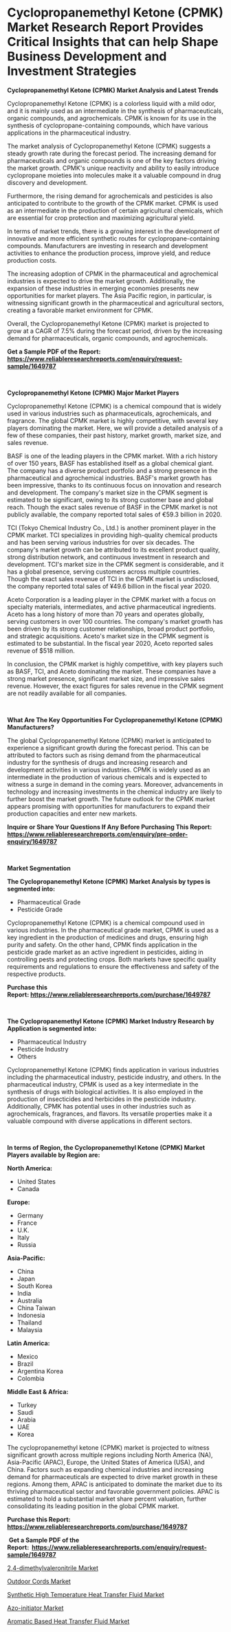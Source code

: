 <p><h1>Cyclopropanemethyl Ketone (CPMK) Market Research Report Provides Critical Insights that can help Shape Business Development and Investment Strategies</h1></p><p><strong>Cyclopropanemethyl Ketone (CPMK) Market Analysis and Latest Trends</strong></p>
<p><p>Cyclopropanemethyl Ketone (CPMK) is a colorless liquid with a mild odor, and it is mainly used as an intermediate in the synthesis of pharmaceuticals, organic compounds, and agrochemicals. CPMK is known for its use in the synthesis of cyclopropane-containing compounds, which have various applications in the pharmaceutical industry.</p><p>The market analysis of Cyclopropanemethyl Ketone (CPMK) suggests a steady growth rate during the forecast period. The increasing demand for pharmaceuticals and organic compounds is one of the key factors driving the market growth. CPMK's unique reactivity and ability to easily introduce cyclopropane moieties into molecules make it a valuable compound in drug discovery and development.</p><p>Furthermore, the rising demand for agrochemicals and pesticides is also anticipated to contribute to the growth of the CPMK market. CPMK is used as an intermediate in the production of certain agricultural chemicals, which are essential for crop protection and maximizing agricultural yield.</p><p>In terms of market trends, there is a growing interest in the development of innovative and more efficient synthetic routes for cyclopropane-containing compounds. Manufacturers are investing in research and development activities to enhance the production process, improve yield, and reduce production costs.</p><p>The increasing adoption of CPMK in the pharmaceutical and agrochemical industries is expected to drive the market growth. Additionally, the expansion of these industries in emerging economies presents new opportunities for market players. The Asia Pacific region, in particular, is witnessing significant growth in the pharmaceutical and agricultural sectors, creating a favorable market environment for CPMK.</p><p>Overall, the Cyclopropanemethyl Ketone (CPMK) market is projected to grow at a CAGR of 7.5% during the forecast period, driven by the increasing demand for pharmaceuticals, organic compounds, and agrochemicals.</p></p>
<p><strong>Get a Sample PDF of the Report:&nbsp; <a href="https://www.reliableresearchreports.com/enquiry/request-sample/1649787">https://www.reliableresearchreports.com/enquiry/request-sample/1649787</a></strong></p>
<p>&nbsp;</p>
<p><strong>Cyclopropanemethyl Ketone (CPMK) Major Market Players</strong></p>
<p><p>Cyclopropanemethyl Ketone (CPMK) is a chemical compound that is widely used in various industries such as pharmaceuticals, agrochemicals, and fragrance. The global CPMK market is highly competitive, with several key players dominating the market. Here, we will provide a detailed analysis of a few of these companies, their past history, market growth, market size, and sales revenue.</p><p>BASF is one of the leading players in the CPMK market. With a rich history of over 150 years, BASF has established itself as a global chemical giant. The company has a diverse product portfolio and a strong presence in the pharmaceutical and agrochemical industries. BASF's market growth has been impressive, thanks to its continuous focus on innovation and research and development. The company's market size in the CPMK segment is estimated to be significant, owing to its strong customer base and global reach. Though the exact sales revenue of BASF in the CPMK market is not publicly available, the company reported total sales of €59.3 billion in 2020.</p><p>TCI (Tokyo Chemical Industry Co., Ltd.) is another prominent player in the CPMK market. TCI specializes in providing high-quality chemical products and has been serving various industries for over six decades. The company's market growth can be attributed to its excellent product quality, strong distribution network, and continuous investment in research and development. TCI's market size in the CPMK segment is considerable, and it has a global presence, serving customers across multiple countries. Though the exact sales revenue of TCI in the CPMK market is undisclosed, the company reported total sales of ¥49.6 billion in the fiscal year 2020.</p><p>Aceto Corporation is a leading player in the CPMK market with a focus on specialty materials, intermediates, and active pharmaceutical ingredients. Aceto has a long history of more than 70 years and operates globally, serving customers in over 100 countries. The company's market growth has been driven by its strong customer relationships, broad product portfolio, and strategic acquisitions. Aceto's market size in the CPMK segment is estimated to be substantial. In the fiscal year 2020, Aceto reported sales revenue of $518 million.</p><p>In conclusion, the CPMK market is highly competitive, with key players such as BASF, TCI, and Aceto dominating the market. These companies have a strong market presence, significant market size, and impressive sales revenue. However, the exact figures for sales revenue in the CPMK segment are not readily available for all companies.</p></p>
<p>&nbsp;</p>
<p><strong>What Are The Key Opportunities For Cyclopropanemethyl Ketone (CPMK) Manufacturers?</strong></p>
<p><p>The global Cyclopropanemethyl Ketone (CPMK) market is anticipated to experience a significant growth during the forecast period. This can be attributed to factors such as rising demand from the pharmaceutical industry for the synthesis of drugs and increasing research and development activities in various industries. CPMK is widely used as an intermediate in the production of various chemicals and is expected to witness a surge in demand in the coming years. Moreover, advancements in technology and increasing investments in the chemical industry are likely to further boost the market growth. The future outlook for the CPMK market appears promising with opportunities for manufacturers to expand their production capacities and enter new markets.</p></p>
<p><strong>Inquire or Share Your Questions If Any Before Purchasing This Report: <a href="https://www.reliableresearchreports.com/enquiry/pre-order-enquiry/1649787">https://www.reliableresearchreports.com/enquiry/pre-order-enquiry/1649787</a></strong></p>
<p>&nbsp;</p>
<p><strong>Market Segmentation</strong></p>
<p><strong>The Cyclopropanemethyl Ketone (CPMK) Market Analysis by types is segmented into:</strong></p>
<p><ul><li>Pharmaceutical Grade</li><li>Pesticide Grade</li></ul></p>
<p><p>Cyclopropanemethyl Ketone (CPMK) is a chemical compound used in various industries. In the pharmaceutical grade market, CPMK is used as a key ingredient in the production of medicines and drugs, ensuring high purity and safety. On the other hand, CPMK finds application in the pesticide grade market as an active ingredient in pesticides, aiding in controlling pests and protecting crops. Both markets have specific quality requirements and regulations to ensure the effectiveness and safety of the respective products.</p></p>
<p><strong>Purchase this Report:&nbsp;<a href="https://www.reliableresearchreports.com/purchase/1649787">https://www.reliableresearchreports.com/purchase/1649787</a></strong></p>
<p>&nbsp;</p>
<p><strong>The Cyclopropanemethyl Ketone (CPMK) Market Industry Research by Application is segmented into:</strong></p>
<p><ul><li>Pharmaceutical Industry</li><li>Pesticide Industry</li><li>Others</li></ul></p>
<p><p>Cyclopropanemethyl Ketone (CPMK) finds application in various industries including the pharmaceutical industry, pesticide industry, and others. In the pharmaceutical industry, CPMK is used as a key intermediate in the synthesis of drugs with biological activities. It is also employed in the production of insecticides and herbicides in the pesticide industry. Additionally, CPMK has potential uses in other industries such as agrochemicals, fragrances, and flavors. Its versatile properties make it a valuable compound with diverse applications in different sectors.</p></p>
<p>&nbsp;</p>
<p><strong>In terms of Region, the Cyclopropanemethyl Ketone (CPMK) Market Players available by Region are:</strong></p>
<p>
    <p> <strong> North America: </strong>
        <ul>
            <li>United States</li>
            <li>Canada</li>
        </ul>
        </p> 
    <p> <strong> Europe: </strong>
        <ul>
            <li>Germany</li>
            <li>France</li>
            <li>U.K.</li>
            <li>Italy</li>
            <li>Russia</li>
        </ul>
        </p> 
    <p> <strong> Asia-Pacific: </strong>
        <ul>
            <li>China</li>
            <li>Japan</li>
            <li>South Korea</li>
            <li>India</li>
            <li>Australia</li>
            <li>China Taiwan</li>
            <li>Indonesia</li>
            <li>Thailand</li>
            <li>Malaysia</li>
        </ul>
        </p> 
    <p> <strong> Latin America: </strong>
        <ul>
            <li>Mexico</li>
            <li>Brazil</li>
            <li>Argentina Korea</li>
            <li>Colombia</li>
        </ul>
        </p> 
    <p> <strong> Middle East & Africa: </strong>
        <ul>
            <li>Turkey</li>
            <li>Saudi</li>
            <li>Arabia</li>
            <li>UAE</li>
            <li>Korea</li>
        </ul>
    </p>
    </p>
<p><p>The cyclopropanemethyl ketone (CPMK) market is projected to witness significant growth across multiple regions including North America (NA), Asia-Pacific (APAC), Europe, the United States of America (USA), and China. Factors such as expanding chemical industries and increasing demand for pharmaceuticals are expected to drive market growth in these regions. Among them, APAC is anticipated to dominate the market due to its thriving pharmaceutical sector and favorable government policies. APAC is estimated to hold a substantial market share percent valuation, further consolidating its leading position in the global CPMK market.</p></p>
<p><strong>Purchase this Report: <a href="https://www.reliableresearchreports.com/purchase/1649787">https://www.reliableresearchreports.com/purchase/1649787</a></strong></p>
<p>&nbsp;<strong>Get a Sample PDF of the Report:&nbsp;&nbsp;<a href="https://www.reliableresearchreports.com/enquiry/request-sample/1649787">https://www.reliableresearchreports.com/enquiry/request-sample/1649787</a></strong></p>
<p><strong></strong></p>
<p><p><a href="https://medium.com/@catherinemartinez15/2-4-dimethylvaleronitrile-market-analysis-its-cagr-market-segmentation-and-global-industry-250c9af19b2f">2,4-dimethylvaleronitrile Market</a></p><p><a href="https://www.linkedin.com/pulse/outdoor-cords-market-insights-players-forecast-till/">Outdoor Cords Market</a></p><p><a href="https://github.com/ruslanpoljakovrd177/Market-Research-Report-List-1/blob/main/synthetic-high-temperature-heat-transfer-fluid-market.md">Synthetic High Temperature Heat Transfer Fluid Market</a></p><p><a href="https://medium.com/@kcekkboop72786/azo-initiator-market-size-and-market-trends-complete-industry-overview-2023-to-2030-88d400382f70">Azo-initiator Market</a></p><p><a href="https://github.com/gulaimolin/Market-Research-Report-List-1/blob/main/aromatic-based-heat-transfer-fluid-market.md">Aromatic Based Heat Transfer Fluid Market</a></p></p>